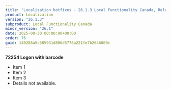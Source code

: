 ```yaml
---
title: "Localization hotfixes - 26.1.3 Local Functionality Canada, Release date September 30, 2025 - Hotfixes"
product: Localization
version: "26.1.3"
subproduct: Local Functionality Canada
minor_version: "26.1"
date: 2025-09-30 00:00:00+00:00
order: 76
guid: 140288a5c585931d806d5778a221fe7b2646060c
---
```


**72254 Logon with barcode**- Item 1- Item 2- Item 3- Details not available.
